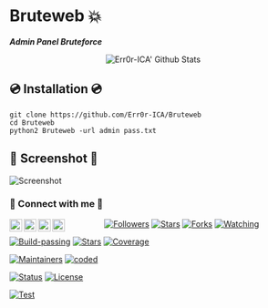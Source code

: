 # Bruteweb 💥
<b><i>Admin Panel Bruteforce</b></i>

<p align="center">
  <img alt="Err0r-ICA' Github Stats" src="https://github-readme-stats.vercel.app/api?username=Err0r-ICA&show_icons=true&include_all_commits=true&hide_border=true" />
<!--  <img alt="profile pic" width="195px" src="https://avatars2.githubusercontent.com/u/26059688?s=460&u=d41b000a62eab50d000c3da604d151cec27bd850&v=4" />  -->
<!--  <img src="https://github-readme-stats.anuraghazra1.vercel.app/api/top-langs/?username=Err0r-ICA&hide=ruby,perl&hide_border=true" />  -->
</p>

## 💿 Installation 💿
```
git clone https://github.com/Err0r-ICA/Bruteweb
cd Bruteweb
python2 Bruteweb -url admin pass.txt
```

## 📸 Screenshot 📸

![Screenshot](https://i.postimg.cc/SKQN259B/20201106-005623.jpg) 

### 👤 Connect with me 👤
<a href="https://github.com/Err0r-ICA"><img align="left" alt="codeSTACKr | Github" width="22px" src="https://cdn.jsdelivr.net/npm/simple-icons@v3/icons/github.svg" /></a>
<a href="https://t.me/DefacErr"><img align="left" alt="codeSTACKr | Telegram" width="22px" src="https://cdn.jsdelivr.net/npm/simple-icons@v3/icons/github.svg" /></a>
<a href="https://instagram.com/defacer1337"><img align="left" alt="codeSTACKr | Instagram" width="22px" src="https://cdn.jsdelivr.net/npm/simple-icons@v3/icons/instagram.svg" /></a>
<a href="https://www.tiktok.com/@err0r_hb?_t=8qVhutK5QKf&_r=1"><img align="left" alt="codeSTACKr | TikTok" width="22px" src="https://cdn.jsdelivr.net/npm/simple-icons@v3/icons/tiktok.svg" /></a>

<p align="center">
<a href="https://github.com/Err0r-ICA/followers"><img title="Followers" src="https://img.shields.io/github/followers/lovehacker404?color=blue&style=flat-square"></a>
<a href="https://github.com/Err0r-ICA/World/stargazers/"><img title="Stars" src="https://img.shields.io/github/stars/lovehacker404/World?color=red&style=flat-square"></a>
<a href="https://github.com/Err0r-ICA/World/network/members"><img title="Forks" src="https://img.shields.io/github/forks/lovehacker404/World?color=red&style=flat-square"></a>
<a href="https://github.com/Err0r-ICA/World/watchers"><img title="Watching" src="https://img.shields.io/github/watchers/lovehacker404/World?label=Watchers&color=blue&style=flat-square"></a>
</p>

[![Build-passing](https://img.shields.io/badge/build-passing-red.svg?style=plastic)](https://github.com/Err0r-ICA/SpeedTest/issues) [![Stars](https://img.shields.io/open-vsx/stars/Redhat/Java.svg?style=plastic&color=orange)](https://github.com/Err0r-ICA/SpeedTest/issues) [![Coverage](https://img.shields.io/azure-devops/coverage/Swellaby/Opensource/25?color=yellow&style=plastic)](https://github.com/Err0r-ICA/SpeedTest/issues)

[![Maintainers](https://img.shields.io/badge/mainteiners-HackBoyz-green.svg?style=plastic)](https://github.com/Err0r-ICA/SpeedTest/issues) [![coded](https://img.shields.io/badge/coded%20in-python2.7-mintgreen.svg?style=plastic)](https://github.com/Err0r-ICA/SpeedTest/issues)

[![Status](https://img.shields.io/badge/code%20status-encrypted-cyan.svg?style=plastic)](https://github.com/Err0r-ICA/SpeedTest/issues) [![License](https://img.shields.io/badge/license-MIT-blueviolet.svg?style=plastic)](https://github.com/Err0r-ICA/SpeedTest/issues)

[![Test](https://img.shields.io/badge/tested%20on-Termux,%20Kali%20Linux,%20Ubuntu,%20Parrot%20OS,%20Debian,%20ANDRAX%20Mobile-%23ff69b4.svg?style=plastic)](https://github.com/Err0r-ICA/SpeedTest/issues)
 
